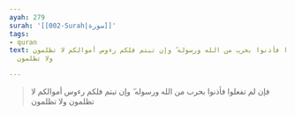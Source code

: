 ```yaml
---
ayah: 279
surah: '[[002-Surah|سورة]]'
tags:
- quran
text: فإن لم تفعلوا فأذنوا بحرب من الله ورسوله ۖ وإن تبتم فلكم رءوس أموالكم لا تظلمون
  ولا تظلمون

---
```

> فإن لم تفعلوا فأذنوا بحرب من الله ورسوله ۖ وإن تبتم فلكم رءوس أموالكم لا تظلمون ولا تظلمون
